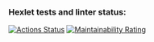 ### Hexlet tests and linter status:
[![Actions Status](https://github.com/krllkrbv/frontend-project-46/actions/workflows/hexlet-check.yml/badge.svg)](https://github.com/krllkrbv/frontend-project-46/actions)
[![Maintainability Rating](https://sonarcloud.io/api/project_badges/measure?project=krllkrbv_frontend-project-46&metric=sqale_rating)](https://sonarcloud.io/summary/new_code?id=krllkrbv_frontend-project-46)
